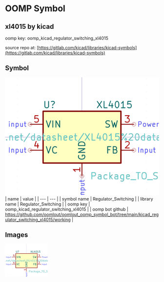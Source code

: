 # OOMP Symbol  
## xl4015  by kicad  
  
oomp key: oomp_kicad_regulator_switching_xl4015  
  
source repo at: [https://gitlab.com/kicad/libraries/kicad-symbols](https://gitlab.com/kicad/libraries/kicad-symbols)  
## Symbol  
  
[![working.png](working_600.png)](working.png)  
| name | value | 
| --- | --- | 
| symbol name | Regulator_Switching | 
| library name | Regulator_Switching | 
| oomp key | oomp_kicad_regulator_switching_xl4015 | 
| oomp bot github | https://github.com/oomlout/oomlout_oomp_symbol_bot/tree/main/kicad_regulator_switching_xl4015/working | 
## Images  
  
[![working.png](working_140.png)](working.png)  

